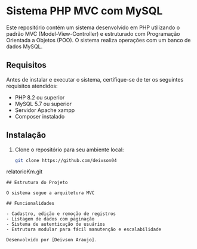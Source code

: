 # Sistema PHP MVC com MySQL

Este repositório contém um sistema desenvolvido em PHP utilizando o padrão MVC (Model-View-Controller) e estruturado com Programação Orientada a Objetos (POO). O sistema realiza operações com um banco de dados MySQL.

## Requisitos

Antes de instalar e executar o sistema, certifique-se de ter os seguintes requisitos atendidos:

- PHP 8.2 ou superior
- MySQL 5.7 ou superior
- Servidor Apache xampp
- Composer instalado

## Instalação

1. Clone o repositório para seu ambiente local:
   ```bash
   git clone https://github.com/deivson04
relatorioKm.git
   ```
## Estrutura do Projeto

O sistema segue a arquitetura MVC

## Funcionalidades

- Cadastro, edição e remoção de registros
- Listagem de dados com paginação
- Sistema de autenticação de usuários
- Estrutura modular para fácil manutenção e escalabilidade

Desenvolvido por [Deivson Araujo].

